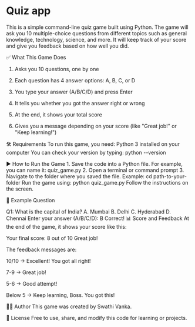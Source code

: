 # Quiz app

This is a simple command-line quiz game built using Python. The game will ask you 10 multiple-choice questions from different topics such as general knowledge, technology, science, and more. It will keep track of your score and give you feedback based on how well you did.

✅ What This Game Does
1. Asks you 10 questions, one by one

2. Each question has 4 answer options: A, B, C, or D

3. You type your answer (A/B/C/D) and press Enter

4. It tells you whether you got the answer right or wrong

5. At the end, it shows your total score

6. Gives you a message depending on your score (like "Great job!" or "Keep learning!")

🛠 Requirements
To run this game, you need:
    Python 3 installed on your computer
You can check your version by typing:
                 python --version

▶️ How to Run the Game
     1. Save the code into a Python file. For example, you can name it: quiz_game.py
     2. Open a terminal or command prompt
     3. Navigate to the folder where you saved the file. Example:
                                                             cd path-to-your-folder
Run the game using:
        python quiz_game.py
Follow the instructions on the screen.

🧪 Example Question

Q1: What is the capital of India?
A. Mumbai
B. Delhi
C. Hyderabad
D. Chennai
Enter your answer (A/B/C/D): B
Correct!
📊 Score and Feedback
At the end of the game, it shows your score like this:
 
  Your final score: 8 out of 10
  Great job!

The feedback messages are:

10/10 → Excellent! You got all right!

7-9 → Great job!

5-6 → Good attempt!

Below 5 → Keep learning, Boss. You got this!



🙋‍♂️ Author
This game was created by Swathi Vanka.

📜 License
   Free to use, share, and modify this code for learning or projects.
